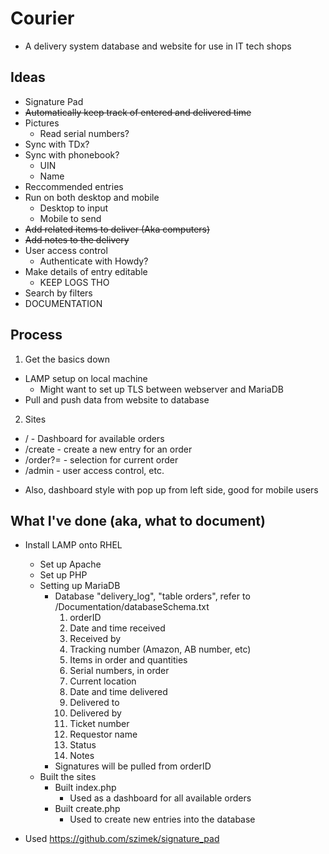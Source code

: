 # Courier
  - A delivery system database and website for use in IT tech shops

## Ideas
* Signature Pad
* ~~Automatically keep track of entered and delivered time~~
* Pictures
  - Read serial numbers?
* Sync with TDx?
* Sync with phonebook?
  - UIN
  - Name
* Reccommended entries
* Run on both desktop and mobile
  - Desktop to input
  - Mobile to send
* ~~Add related items to deliver (Aka computers)~~
* ~~Add notes to the delivery~~
* User access control
  - Authenticate with Howdy?
* Make details of entry editable
  - KEEP LOGS THO
* Search by filters
* DOCUMENTATION

## Process

1. Get the basics down
  - LAMP setup on local machine
    - Might want to set up TLS between webserver and MariaDB
  - Pull and push data from website to database
2. Sites
  - / - Dashboard for available orders
  - /create - create a new entry for an order
  - /order?= - selection for current order
  - /admin - user access control, etc.
  + Also, dashboard style with pop up from left side, good for mobile users

## What I've done (aka, what to document)
* Install LAMP onto RHEL
  - Set up Apache
  - Set up PHP
  - Setting up MariaDB
    - Database "delivery_log", "table orders", refer to /Documentation/databaseSchema.txt
      1. orderID
      2. Date and time received 
      3. Received by
      4. Tracking number (Amazon, AB number, etc)
      5. Items in order and quantities
      6. Serial numbers, in order
      7. Current location
      8. Date and time delivered
      9. Delivered to
      10. Delivered by
      11. Ticket number
      12. Requestor name
      13. Status
      14. Notes
    - Signatures will be pulled from orderID
  - Built the sites
    - Built index.php
      - Used as a dashboard for all available orders
    - Built create.php
      - Used to create new entries into the database
      
* Used https://github.com/szimek/signature_pad